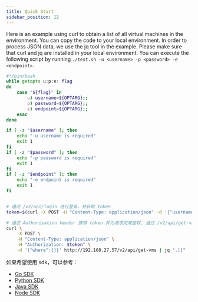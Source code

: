 ```yaml
---
title: Quick Start
sidebar_position: 12
---
```


Here is an example using curl to obtain a list of all virtual machines in the environment. You can copy the code to your local environment. In order to process JSON data, we use the jq tool in the example. Please make sure that curl and jq are installed in your local environment.
You can execute the following script by running `./test.sh -u <username> -p <password> -e <endpoint>`.

<Tabs>
<TabItem value="shell" label="Shell">

```bash
#!/bin/bash
while getopts u:p:e: flag
do
    case "${flag}" in
        u) username=${OPTARG};;
        p) password=${OPTARG};;
        e) endpoint=${OPTARG};;
    esac
done

if [ -z "$username" ]; then
    echo "-u username is required"
    exit 1
fi
if [ -z "$password" ]; then
    echo "-p password is required"
    exit 1
fi
if [ -z "$endpoint" ]; then
    echo "-e endpoint is required"
    exit 1
fi


# 通过 /v2/api/login 进行登录，并获取 token
token=$(curl -X POST -H "Content-Type: application/json" -d '{"username":"'$username'","password":"'$password'","source":"LOCAL"}' $endpoint/v2/api/login | jq -r ".data.token")

# 通过 Authorization header 携带 token 并为请求完成鉴权, 通过 /v2/api/get-vms 来获取虚拟机列表
curl \
    -X POST \
    -H "Content-Type: application/json" \
    -H "Authorization: $token" \
    -d '{"where":{}}' http://192.168.27.57/v2/api/get-vms | jq ".[]"

```

</TabItem>
</Tabs>


如果希望使用 sdk，可以参考：

- [Go SDK](/en/sdks/go)
- [Python SDK](/en/sdks/python)
- [Java SDK](/en/sdks/java)
- [Node SDK](https://github.com/smartxworks/cloudtower-node-sdk)